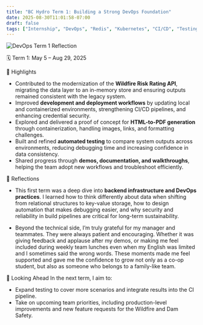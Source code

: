 ```yaml
---
title: "BC Hydro Term 1: Building a Strong DevOps Foundation"
date: 2025-08-30T11:01:58-07:00
draft: false
tags: ["Internship", "DevOps", "Redis", "Kubernetes", "CI/CD", "Testing", "PDF"]
---
```


![DevOps Term 1 Reflection](/images/devops_term1.jpeg)

🗓 Term 1: May 5 – Aug 29, 2025

📌 Highlights
- Contributed to the modernization of the **Wildfire Risk Rating API**, migrating the data layer to an in-memory store and ensuring outputs remained consistent with the legacy system.
- Improved **development and deployment workflows** by updating local and containerized environments, strengthening CI/CD pipelines, and enhancing credential security.
- Explored and delivered a proof of concept for **HTML-to-PDF generation** through containerization, handling images, links, and formatting challenges.
- Built and refined **automated testing** to compare system outputs across environments, reducing debugging time and increasing confidence in data consistency.
- Shared progress through **demos, documentation, and walkthroughs**, helping the team adopt new workflows and troubleshoot efficiently.

🧠 Reflections
- This first term was a deep dive into **backend infrastructure and DevOps practices**. I learned how to think differently about data when shifting from relational structures to key-value storage, how to design automation that makes debugging easier, and why security and reliability in build pipelines are critical for long-term sustainability.

- Beyond the technical side, I’m truly grateful for my manager and teammates. They were always patient and encouraging. Whether it was giving feedback and applause after my demos, or making me feel included during weekly team lunches even when my English was limited and I sometimes said the wrong words. These moments made me feel supported and gave me the confidence to grow not only as a co-op student, but also as someone who belongs to a family-like team.

🎯 Looking Ahead
In the next term, I aim to:
- Expand testing to cover more scenarios and integrate results into the CI pipeline.
- Take on upcoming team priorities, including production-level improvements and new feature requests for the Wildfire and Dam Safety.